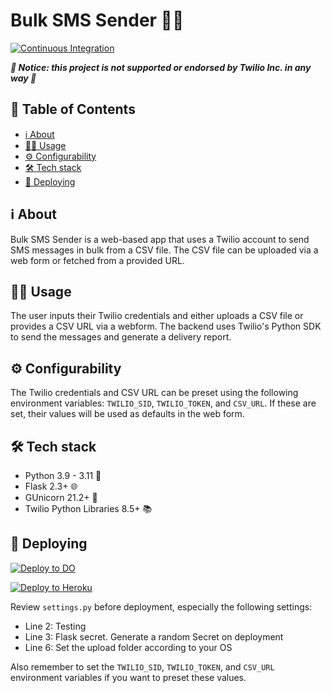 # Bulk SMS Sender 📲📩

[![Continuous Integration](https://github.com/RAHB-REALTORS-Association/sms-sender/actions/workflows/dependabot.yml/badge.svg)](https://github.com/RAHB-REALTORS-Association/sms-sender/actions/workflows/dependabot.yml)

***🚨 Notice: this project is not supported or endorsed by Twilio Inc. in any way 🚨***

## 📖 Table of Contents
- [ℹ️ About](#-about)
- [🧑‍💻 Usage](#-usage)
- [⚙️ Configurability](#️-configurability)
- [🛠️ Tech stack](#️-tech-stack)
- [🚀 Deploying](#-deploying)

## ℹ️ About
Bulk SMS Sender is a web-based app that uses a Twilio account to send SMS messages in bulk from a CSV file. The CSV file can be uploaded via a web form or fetched from a provided URL. 

## 🧑‍💻 Usage
The user inputs their Twilio credentials and either uploads a CSV file or provides a CSV URL via a webform. The backend uses Twilio's Python SDK to send the messages and generate a delivery report.

## ⚙️ Configurability
The Twilio credentials and CSV URL can be preset using the following environment variables: `TWILIO_SID`, `TWILIO_TOKEN`, and `CSV_URL`. If these are set, their values will be used as defaults in the web form. 

## 🛠️ Tech stack
- Python 3.9 - 3.11 🐍
- Flask 2.3+ 🌐
- GUnicorn 21.2+ 🦄
- Twilio Python Libraries 8.5+ 📚

## 🚀 Deploying

[![Deploy to DO](https://www.deploytodo.com/do-btn-blue.svg)](https://cloud.digitalocean.com/apps/new?repo=https://github.com/RAHB-REALTORS-Association/sms-sender/tree/master)

[![Deploy to Heroku](https://www.herokucdn.com/deploy/button.svg)](https://heroku.com/deploy?template=https://github.com/RAHB-REALTORS-Association/sms-sender/tree/master)

Review `settings.py` before deployment, especially the following settings:
- Line 2: Testing
- Line 3: Flask secret. Generate a random Secret on deployment
- Line 6: Set the upload folder according to your OS

Also remember to set the `TWILIO_SID`, `TWILIO_TOKEN`, and `CSV_URL` environment variables if you want to preset these values.

